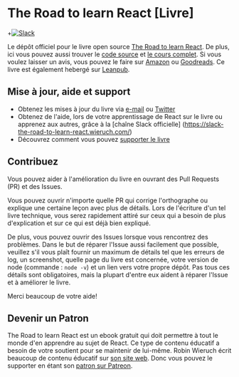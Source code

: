 # The Road to learn React [Livre]

+[![Slack](https://slack-the-road-to-learn-react.wieruch.com/badge.svg)](https://slack-the-road-to-learn-react.wieruch.com/)

Le dépôt officiel pour le livre open source [The Road to learn React](https://www.robinwieruch.de/the-road-to-learn-react/). De plus, ici vous pouvez aussi trouver le [code source](https://github.com/rwieruch/hackernews-client) et [le cours complet](https://roadtoreact.com/). Si vous voulez laisser un avis, vous pouvez le faire sur [Amazon](https://www.amazon.com/dp/B077HJFCQX?tag=21moves-20) ou [Goodreads](https://www.goodreads.com/book/show/37503118-the-road-to-learn-react). Ce livre est également hebergé sur [Leanpub](https://leanpub.com/the-road-to-learn-react-french).

## Mise à jour, aide et support

* Obtenez les mises à jour du livre via [e-mail](https://www.getrevue.co/profile/rwieruch) ou [Twitter](https://twitter.com/rwieruch)
* Obtenez de l'aide, lors de votre apprentissage de React sur le livre ou apprenez aux autres, grâce à la [chaîne Slack officielle] (https://slack-the-road-to-learn-react.wieruch.com/)
* Découvrez comment vous pouvez [supporter le livre](https://www.robinwieruch.de/about/)

## Contribuez

Vous pouvez aider à l'amélioration du livre en ouvrant des Pull Requests (PR) et des Issues.

Vous pouvez ouvrir n'importe quelle PR qui corrige l'orthographe ou explique une certaine leçon avec plus de détails. Lors de l'écriture d'un tel livre technique, vous serez rapidement attiré sur ceux qui a besoin de plus d'explication et sur ce qui est déjà bien expliqué.

De plus, vous pouvez ouvrir des Issues lorsque vous rencontrez des problèmes. Dans le but de réparer l'Issue aussi facilement que possible, veuillez s'il vous plaît fournir un maximum de détails tel que les erreurs de log, un screenshot, quelle page du livre est concernée, votre version de node (commande : `node -v`) et un lien vers votre propre dépôt. Pas tous ces détails sont obligatoires, mais la plupart d'entre eux aident à réparer l'Issue et à améliorer le livre.

Merci beaucoup de votre aide!

## Devenir un Patron

The Road to learn React est un ebook gratuit qui doit permettre  à tout le monde d'en apprendre au sujet de React. Ce type de contenu éducatif a besoin de votre soutient pour se maintenir de lui-même. Robin Wieruch écrit beaucoup de contenu éducatif sur [son site web](https://www.robinwieruch.de/). Donc vous pouvez le supporter en étant son [patron sur Patreon](https://www.patreon.com/rwieruch).
